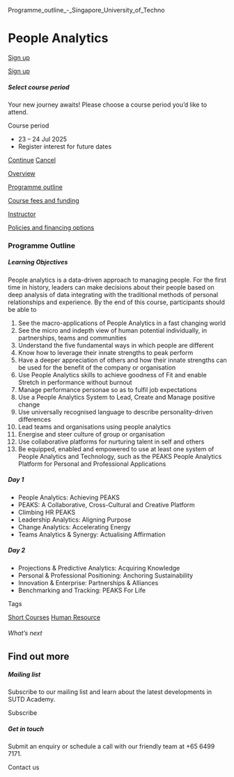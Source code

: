 Programme_outline_-_Singapore_University_of_Techno



People Analytics
================

[Sign up](#popup-masthead)

[Sign up](#popup-masthead)

##### Select course period

Your new journey awaits! Please choose a course period you’d like to attend.

Course period

* 23 – 24 Jul 2025
* Register interest for future dates

[Continue](#)
[Cancel](#)

[Overview](/course/people-analytics/#tabs)

[Programme outline](/course/people-analytics/programme-outline/#tabs)

[Course fees and funding](/course/people-analytics/course-fees-and-funding/#tabs)

[Instructor](/course/people-analytics/instructor/#tabs)

[Policies and financing options](/course/people-analytics/policies-and-financing-options/#tabs)

### Programme Outline

##### **Learning Objectives**

People analytics is a data-driven approach to managing people. For the first time in history, leaders can make decisions about their people based on deep analysis of data integrating with the traditional methods of personal relationships and experience. By the end of this course, participants should be able to

1. See the macro-applications of People Analytics in a fast changing world
2. See the micro and indepth view of human potential individually, in partnerships, teams and communities
3. Understand the five fundamental ways in which people are different
4. Know how to leverage their innate strengths to peak perform
5. Have a deeper appreciation of others and how their innate strengths can be used for the benefit of the company or organisation
6. Use People Analytics skills to achieve goodness of Fit and enable Stretch in performance without burnout
7. Manage performance personae so as to fulfil job expectations
8. Use a People Analytics System to Lead, Create and Manage positive change
9. Use universally recognised language to describe personality-driven differences
10. Lead teams and organisations using people analytics
11. Energise and steer culture of group or organisation
12. Use collaborative platforms for nurturing talent in self and others
13. Be equipped, enabled and empowered to use at least one system of People Analytics and Technology, such as the PEAKS People Analytics Platform for Personal and Professional Applications

##### Day 1

* People Analytics: Achieving PEAKS
* PEAKS: A Collaborative, Cross-Cultural and Creative Platform
* Climbing HR PEAKS
* Leadership Analytics: Aligning Purpose
* Change Analytics: Accelerating Energy
* Teams Analytics & Synergy: Actualising Affirmation

##### Day 2

* Projections & Predictive Analytics: Acquiring Knowledge
* Personal & Professional Positioning: Anchoring Sustainability
* Innovation & Enterprise: Partnerships & Alliances
* Benchmarking and Tracking: PEAKS For Life

Tags

[Short Courses](/admissions/academy/courses-and-modules/?academy-type-course=780)
[Human Resource](/admissions/academy/courses-and-modules/?discipline=910)

###### What’s next

Find out more
-------------

##### Mailing list

Subscribe to our mailing list and learn about the latest developments in SUTD Academy.

Subscribe

##### Get in touch

Submit an enquiry or schedule a call with our friendly team at +65 6499 7171.

Contact us

